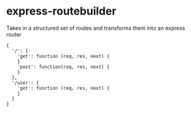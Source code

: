 # express-routebuilder
Takes in a structured set of routes and transforms them into an express router

    {
      '/': {
        'get': function (req, res, next) {
        }
        'post': function(req, res, next) {
        }
      },
      '/user': {
        'get': function (req, res, next) {
        }
      }
    }

